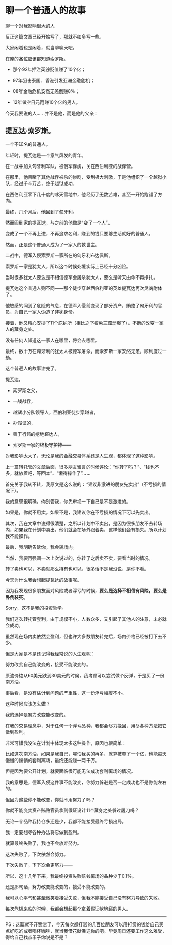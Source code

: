 # 聊一个普通人的故事



聊一个对我影响很大的人

反正这篇文章已经开始写了，那就不如多写一些。

大家闲着也是闲着，就当聊聊天吧。



在座的各位应该都知道索罗斯。

- 那个92年押注英镑贬值赚了10个亿；

- 97年狙击泰国、香港引发亚洲金融危机；

- 08年金融危机安然无恙倒赚8%；

- 12年做空日元再赚10个亿的男人。

今天我要说的人……并不是他，而是他的父亲：



## 提瓦达·索罗斯。

一个不知名的普通人。



年轻时，提瓦达是一个意气风发的青年。

在一战中加入匈牙利军队，被俄军俘虏，关在西伯利亚的战俘营。

在那里，他目睹了其他战俘被杀的惨剧，受到极大刺激，于是他组织了一个越狱小队，经过千辛万苦，终于越狱成功。

在西伯利亚零下几十度的冰天雪地中，他经历了无数苦难，甚至一开始跑错了方向。

最终，几个月后，他回到了匈牙利。

然而回到家的提瓦达，与之前的他像是“变了一个人”。

变成了一个不再上进，不再追求名利，赚到的钱只要够生活就好的普通人。

然而，正是这个普通人成为了一家人的救世主。



二战中，德军入侵索罗斯一家所在的匈牙利布达佩斯。

索罗斯一家是犹太人，所以这个时候处境实际上已经十分凶险。

当时很多犹太人要么是不相信德军会屠杀犹太人，要么是听天由命不再挣扎。



提瓦达这个普通人则不同——那个徒步穿越西伯利亚的英雄提瓦达再次灵魂附体了。

他敏感的闻到了危险的气息，在德军入侵前变现了部分资产，贿赂了匈牙利的官员，为自己一家人伪造了非犹身份。

接着，他又精心安排了11个庇护所（相比之下狡兔三窟弱爆了），不断的改变一家人的藏身之处。

没有任何人知道这一家人在哪里，将会去哪里。

最终，数十万在匈牙利的犹太人被德军屠杀，而索罗斯一家安然无恙，顺利度过一劫。



这个普通人的故事讲完了。

提瓦达，

- 索罗斯之父，

- 一战战俘，

- 越狱小分队领导人，西伯利亚徒步穿越者，

- 办假证的，

- 善于行贿的挖地窖达人，

- 索罗斯一家的终极守护神——

  

对我影响太大了，无论是我的金融交易体系还是人生观，都体现了这种影响。



上一篇转托管的文章后面，很多朋友留言的时候评论：“你转了吗？”、“钱也不多，就放着吧，等回本”、“懒得操作了”……

 

首先关于我转不转，我原文是这么说的：“建议非激进的朋友先卖出”（不亏损的情况下）。

我的意思很明确，你别管我，你先审视一下自己是不是激进的。

如果是，你就不用卖。如果不是，我建议你在不亏损的情况下可以先卖出。



其次，我在文章中说得很清楚，之所以计划中不卖出，是因为很多朋友不去转场内，如果我在计划中卖出，他们就会在场外跟着卖，这样他们会有损失。所以计划我不能操作。



最后，我明确告诉你，我会转场内。



当然，我要再强调一次上次说过的，你转了之后卖不卖，要看当时的情况。

转了卖也可以，不卖就那么持有也可以。很多话不是我没说，是你不看。



今天为什么我会想起提瓦达的故事呢。

因为我发现很多朋友面对风险或者浮亏的时候，**要么是选择不相信有风险，要么是卧倒装死**。

Sorry，这不是我的投资哲学。



我们这次转托管套利，由于规模不小，人数众多，又引起了其他人的注意，未必就会成功。

虽然现在场内卖依然会盈利，但也许大多数朋友转完后，场内价格已经被打下去不少。

但是大家是不是还记得我经常说的人生观呢：



努力改变自己能改变的，接受不能改变的。



原油价格从60美元跌到30美元的时候，我考虑可以尝试做个反弹，于是买了一份南方油。

事后看，是没有估计到问题的严重性，这一份浮亏幅度不小。

这种时候应该怎么做？



我的选择是努力改变能改变的。

在我的交易理念中，对于任何一个浮亏品种，我都会尽力挽回，用尽各种方法把它做到盈利。

非常可惜我没法在计划中体现太多这种操作，原因也很简单：

比如这次南方油，如果是我自己，哪怕我买的再多，就算被套了一个亿，也能每天慢慢的悄悄的套利离场，最终还能赚一两千万。

但是因为要公开计划，就要面临很可能无法成功套利离场的情况。



我的意思是，德军入侵这件事不能改变，你努力躲避是否一定成功也不是你能左右的。

但因为这些你不能改变，你就不用努力了吗？

你就不能变卖资产贿赂官员拿到假证设计11个藏身之处躲过屠刀吗？



无论一个品种我持仓多还是少，我都不能接受最终亏损出局。

我一定要想尽各种办法将它做到盈利。

就算最终失败了，我也不会放弃努力。

这次失败了，下次依然会努力。

下次失败了，下下次会更努力——

所以，这十几年下来，我最终投资失败赔钱离场的品种少于0.1%。



还是那句话，努力改变能改变的，接受不能改变的。

我可以心平气和甚至微笑着接受失败，但我不能接受自己没有努力导致的失败。



每次危机来临的时候，我都会想起那个拿着假证挖地窖的男人。



------



PS：这篇就不开赞赏了，今天每次都打赏的几百位朋友可以用打赏的钱给自己买点好吃的或者喝杯咖啡，就当我借花献佛送你的吧。毕竟周日还要工作这么难受，得给自己找点乐子你说是不是？